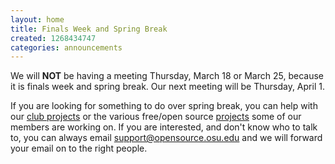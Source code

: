 ```yaml
---
layout: home
title: Finals Week and Spring Break
created: 1268434747
categories: announcements
---
```

We will <strong>NOT</strong> be having a meeting Thursday, March 18 or March 25, because it is finals week and spring break.  Our next meeting will be Thursday, April 1.

If you are looking for something to do over spring break, you can help with our <a href="/projects">club projects</a> or the various free/open source <a href="/git">projects</a> some of our members are working on.  If you are interested, and don't know who to talk to, you can always email support@opensource.osu.edu and we will forward your email on to the right people.

